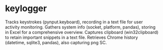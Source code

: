 # keylogger
Tracks keystrokes (pynput.keyboard), recording in a text file for user activity monitoring. Gathers system info (socket, platform, pandas), storing in Excel for a comprehensive overview. Captures clipboard (win32clipboard) to retain important snippets in a text file. Retrieves Chrome history (datetime, sqlite3, pandas), also capturing png SC.
